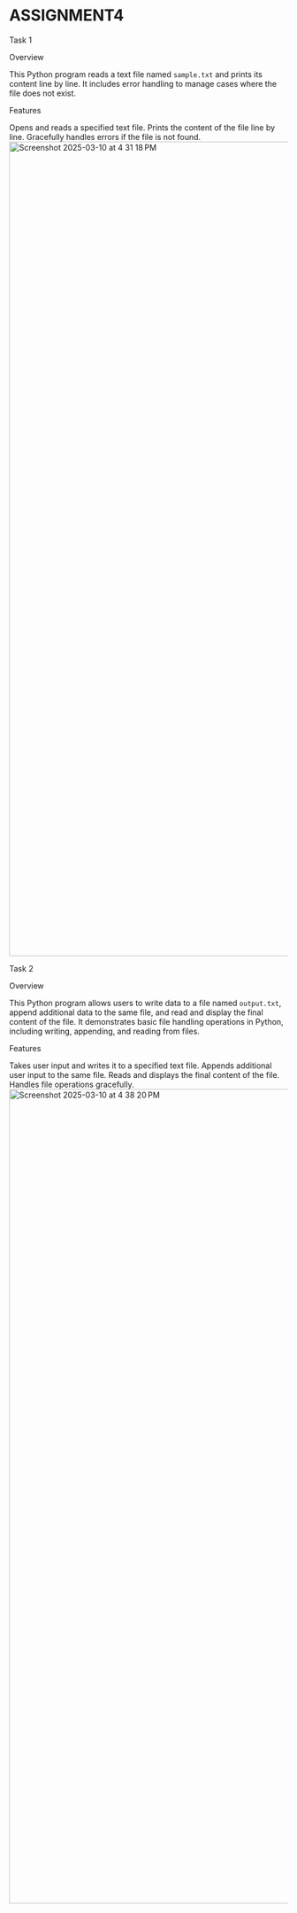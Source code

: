 # ASSIGNMENT4

Task 1

Overview

This Python program reads a text file named `sample.txt` and prints its content line by line. It includes error handling to manage cases where the file does not exist.

Features

Opens and reads a specified text file.
Prints the content of the file line by line.
Gracefully handles errors if the file is not found.
<img width="1470" alt="Screenshot 2025-03-10 at 4 31 18 PM" src="https://github.com/user-attachments/assets/06b140e7-a53a-45de-a429-6c0c0ab5ead8" />


Task 2

Overview

This Python program allows users to write data to a file named `output.txt`, append additional data to the same file, and read and display the final content of the file. It demonstrates basic file handling operations in Python, including writing, appending, and reading from files.

Features

Takes user input and writes it to a specified text file.
Appends additional user input to the same file.
Reads and displays the final content of the file.
Handles file operations gracefully.
<img width="1470" alt="Screenshot 2025-03-10 at 4 38 20 PM" src="https://github.com/user-attachments/assets/98254192-948c-41ef-8e1a-e55005b37dd2" />

